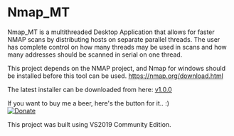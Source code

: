 # Nmap_MT
Nmap_MT is a multithreaded Desktop Application that allows for faster NMAP scans by distributing hosts on separate parallel threads.
The user has complete control on how many threads may be used in scans and how many addresses should be scanned in serial on one thread.

This project depends on the NMAP project, and Nmap for windows should be installed before this tool can be used.
https://nmap.org/download.html

The latest installer can be downloaded from here: <a href="https://github.com/ashvin-bhuttoo/Nmap_MT/raw/master/NmapMT_setup/Release/NmapMT_setup.msi"> v1.0.0</a> 

If you want to buy me a beer, here's the button for it.. :)<br/>
[![Donate](https://img.shields.io/badge/Donate-PayPal-green.svg)](https://paypal.me/ABhuttoo?locale.x=en_US)

This project was built using VS2019 Community Edition.

